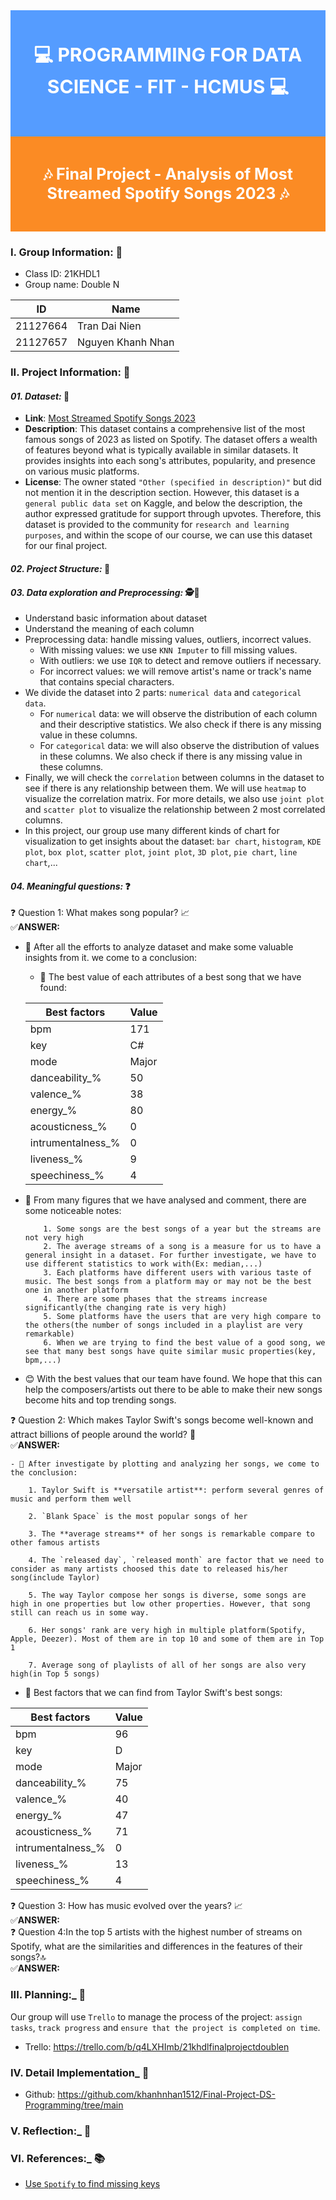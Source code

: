 <div style="text-align: center; color: white; background-color: #559cff; font-weight: bold; padding: 20px" >
<p style="font-size: 30px">️💻 PROGRAMMING FOR DATA SCIENCE - FIT - HCMUS ️💻</p>
</div>

<div style="text-align: center; color: white; background-color: #FB8B24; font-weight: bold; padding: 20px" >
<p style="font-size: 25px">️🎶 Final Project - Analysis of Most Streamed Spotify Songs 2023 ️🎶</p>
</div>

### I. Group Information: 📝

- Class ID: 21KHDL1
- Group name: Double N

| ID       | Name              |
| -------- | ----------------- |
| 21127664 | Tran Dai Nien     |
| 21127657 | Nguyen Khanh Nhan |

### II. Project Information: 📝

#### **_01. Dataset:_** 📖

- **Link**: [Most Streamed Spotify Songs 2023](https://www.kaggle.com/datasets/nelgiriyewithana/top-spotify-songs-2023/code?datasetId=3668746&sortBy=voteCount)
- **Description**: This dataset contains a comprehensive list of the most famous songs of 2023 as listed on Spotify. The dataset offers a wealth of features beyond what is typically available in similar datasets. It provides insights into each song's attributes, popularity, and presence on various music platforms.
- **License**: The owner stated `"Other (specified in description)"` but did not mention it in the description section. However, this dataset is a `general public data set` on Kaggle, and below the description, the author expressed gratitude for support through upvotes. Therefore, this dataset is provided to the community for `research and learning purposes`, and within the scope of our course, we can use this dataset for our final project.

#### **_02. Project Structure:_** 📂

#### **_03. Data exploration and Preprocessing:_** 🕵️🔧

- Understand basic information about dataset
- Understand the meaning of each column
- Preprocessing data: handle missing values, outliers, incorrect values.
  - With missing values: we use `KNN Imputer` to fill missing values.
  - With outliers: we use `IQR` to detect and remove outliers if necessary.
  - For incorrect values: we will remove artist's name or track's name that contains special characters.
- We divide the dataset into 2 parts: `numerical data` and `categorical data`.
  - For `numerical` data: we will observe the distribution of each column and their descriptive statistics. We also check if there is any missing value in these columns.
  - For `categorical` data: we will also observe the distribution of values in these columns. We also check if there is any missing value in these columns.
- Finally, we will check the `correlation` between columns in the dataset to see if there is any relationship between them. We will use `heatmap` to visualize the correlation matrix. For more details, we also use `joint plot` and `scatter plot` to visualize the relationship between 2 most correlated columns.
- In this project, our group use many different kinds of chart for visualization to get insights about the dataset: `bar chart`, `histogram`, `KDE plot`, `box plot`, `scatter plot`, `joint plot`, `3D plot`, `pie chart`, `line chart`,...

#### **_04. Meaningful questions:_** ❓

❓ Question 1: What makes song popular? 📈 <br>
✅**ANSWER:** <br>

- 📑 After all the efforts to analyze dataset and make some valuable insights from it. we come to a conclusion:

  - 📌 The best value of each attributes of a best song that we have found:

  | Best factors       | Value |
  | ------------------ | ----- |
  | bpm                | 171   |
  | key                | C#    |
  | mode               | Major |
  | danceability\_%    | 50    |
  | valence\_%         | 38    |
  | energy\_%          | 80    |
  | acousticness\_%    | 0     |
  | intrumentalness\_% | 0     |
  | liveness\_%        | 9     |
  | speechiness\_%     | 4     |

- 📝 From many figures that we have analysed and comment, there are some noticeable notes:

          1. Some songs are the best songs of a year but the streams are not very high
          2. The average streams of a song is a measure for us to have a general insight in a dataset. For further investigate, we have to use different statistics to work with(Ex: median,...)
          3. Each platforms have different users with various taste of music. The best songs from a platform may or may not be the best one in another platform
          4. There are some phases that the streams increase significantly(the changing rate is very high)
          5. Some platforms have the users that are very high compare to the others(the number of songs included in a playlist are very remarkable)
          6. When we are trying to find the best value of a good song, we see that many best songs have quite similar music properties(key, bpm,...)

- 😊 With the best values that our team have found. We hope that this can help the composers/artists out there to be able to make their new songs become hits and top trending songs.

❓ Question 2: Which makes Taylor Swift's songs become well-known and attract billions of people around the world? ️🎤 <br>
✅**ANSWER:** <br>

    - 📝 After investigate by plotting and analyzing her songs, we come to the conclusion:

        1. Taylor Swift is **versatile artist**: perform several genres of music and perform them well

        2. `Blank Space` is the most popular songs of her

        3. The **average streams** of her songs is remarkable compare to other famous artists

        4. The `released day`, `released month` are factor that we need to consider as many artists choosed this date to released his/her song(include Taylor)

        5. The way Taylor compose her songs is diverse, some songs are high in one properties but low other properties. However, that song still can reach us in some way.

        6. Her songs' rank are very high in multiple platform(Spotify, Apple, Deezer). Most of them are in top 10 and some of them are in Top 1

        7. Average song of playlists of all of her songs are also very high(in Top 5 songs)

- 📌 Best factors that we can find from Taylor Swift's best songs:

| Best factors       | Value |
| ------------------ | ----- |
| bpm                | 96    |
| key                | D     |
| mode               | Major |
| danceability\_%    | 75    |
| valence\_%         | 40    |
| energy\_%          | 47    |
| acousticness\_%    | 71    |
| intrumentalness\_% | 0     |
| liveness\_%        | 13    |
| speechiness\_%     | 4     |

❓ Question 3: How has music evolved over the years? 📈 <br>
✅**ANSWER:** <br>
❓ Question 4:In the top 5 artists with the highest number of streams on Spotify, what are the similarities and differences in the features of their songs?🔝 <br>
✅**ANSWER:** <br>

### **III. Planning:\_** 📅

Our group will use `Trello` to manage the process of the project: `assign tasks`, `track progress` and `ensure that the project is completed on time`.

- Trello: https://trello.com/b/q4LXHImb/21khdlfinalprojectdoublen

### **IV. Detail Implementation\_** 👀

- Github: https://github.com/khanhnhan1512/Final-Project-DS-Programming/tree/main

### **V. Reflection:\_** 📝

### **VI. References:\_** 📚

- [Use `Spotify` to find missing keys](https://www.kaggle.com/code/dreygaen/investigating-the-most-popular-spotify-songs#%F0%9F%8F%86-What-Does-It-Take-To-Top-the-Spotify-Charts-?)

